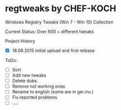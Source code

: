 # regtweaks by CHEF-KOCH

Windows Registry Tweaks (Win 7 - Win 10) Collection 


Current Status: Over 600 + different tweaks



Project History
- [x] 18.08.2015 initial upload and first release 


ToDo:
- [ ] Sort
- [ ] Add new tweaks
- [ ] Delete dubs.
- [ ] Remove not working ones
- [ ] Rename to english (some are in ger./ru.)
- [ ] Fix reported problems 
- [ ] .....